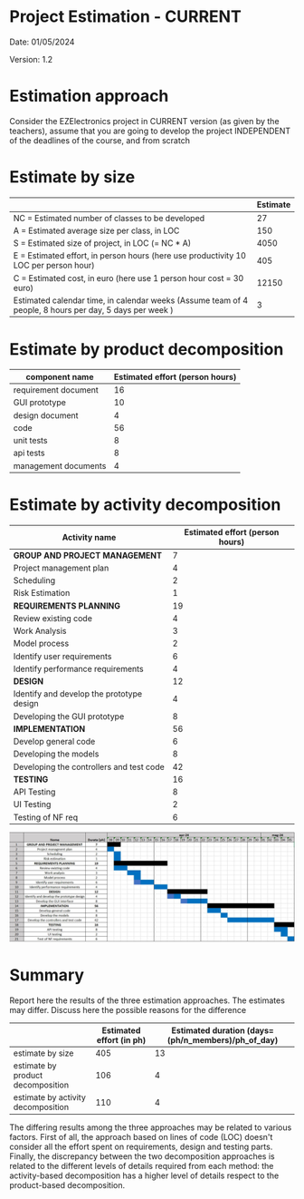 # Project Estimation - CURRENT

Date: 01/05/2024

Version: 1.2

# Estimation approach

Consider the EZElectronics  project in CURRENT version (as given by the teachers), assume that you are going to develop the project INDEPENDENT of the deadlines of the course, and from scratch

# Estimate by size

|             | Estimate                        |
| ----------- | ------------------------------- |  
| NC =  Estimated number of classes to be developed   |    27  |
|  A = Estimated average size per class, in LOC       |       150 |
| S = Estimated size of project, in LOC (= NC * A) | 4050 |
| E = Estimated effort, in person hours (here use productivity 10 LOC per person hour)  |     405  |
| C = Estimated cost, in euro (here use 1 person hour cost = 30 euro) | 12150 |
| Estimated calendar time, in calendar weeks (Assume team of 4 people, 8 hours per day, 5 days per week ) | 3 |

# Estimate by product decomposition

|         component name    | Estimated effort (person hours)   |
| ----------- | -------------|
|requirement document    | 16 |
| GUI prototype |10|
|design document |4|
|code |56|
| unit tests | 8 |
| api tests |8|
| management documents  |4|

# Estimate by activity decomposition

|         Activity name    | Estimated effort (person hours)   |
| ----------- | ------------------------------- |
| **GROUP AND PROJECT MANAGEMENT** | 7 |
| Project management plan | 4 |
| Scheduling | 2 |
| Risk Estimation | 1 |
| **REQUIREMENTS PLANNING** | 19 |
| Review existing code | 4 |
| Work Analysis | 3 |
| Model process | 2 |
| Identify user requirements |  6 |
| Identify performance requirements |  4 |
| **DESIGN** | 12 |
| Identify and develop the prototype design | 4 |
|Developing the GUI prototype | 8 |
| **IMPLEMENTATION**| 56 |
| Develop general code | 6 |
| Developing the models | 8|
| Developing the controllers and test code | 42 |
| **TESTING** | 16 |
| API Testing | 8 |
| UI Testing | 2 |
| Testing of NF req | 6 |

![Gantt diagramm](images/diagram/GanttDiagram-v1.0.jpg)

# Summary

Report here the results of the three estimation approaches. The  estimates may differ. Discuss here the possible reasons for the difference

|             | Estimated effort (in ph)      |   Estimated duration (days=(ph/n_members)/ph_of_day) |
| ----------- | --------- | ---------------|
| estimate by size | 405 | 13 |
| estimate by product decomposition | 106 | 4 |
| estimate by activity decomposition | 110 | 4 |

The differing results among the three approaches may be related to various factors.
First of all, the approach based on lines of code (LOC) doesn't consider all the effort spent on requirements, design and testing parts.
Finally, the discrepancy between the two decomposition approaches is related to the different levels of details required from each method: the activity-based decomposition has a higher level of details respect to the product-based decomposition.
